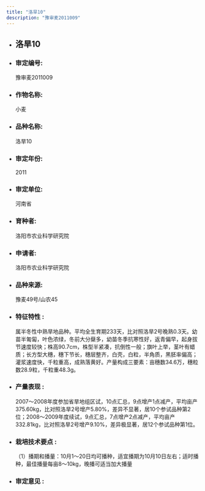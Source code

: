 ```yaml
---
title: "洛旱10"
description: "豫审麦2011009"
---
```

* ## 洛旱10
* ###  审定编号:  
   豫审麦2011009

*  ### 作物名称:  
   小麦

*   ###  品种名称: 
    洛旱10

*   ### 审定年份: 
    2011

*   ### 审定单位:  
    河南省

*   ### 育种者:  
    洛阳市农业科学研究院

*   ### 申请者:  
    洛阳市农业科学研究院

*   ### 品种来源:  
    豫麦49号/山农45

*   ### 特征特性 : 
    属半冬性中熟旱地品种。平均全生育期233天，比对照洛旱2号晚熟0.3天。幼苗半匍匐，叶色浓绿，冬前大分蘖多，幼苗冬季抗寒性好，返青偏早，起身拔节速度较快；株高90.7cm，株型半紧凑，抗倒性一般；旗叶上举，茎叶有蜡质；长方型大穗，穗下节长，穗层整齐，白壳，白粒，半角质，黑胚率偏高；灌浆速度快，千粒重高，成熟落黄好。产量构成三要素：亩穗数34.6万，穗粒数28.9粒，千粒重48.3g。

*   ### 产量表现 : 
    2007～2008年度参加省旱地组区试，10点汇总，9点增产1点减产，平均亩产375.60kg，比对照洛旱2号增产5.80%，差异不显著，居10个参试品种第2位；2008～2009年度续试，9点汇总，7点增产2点减产，平均亩产332.81kg，比对照洛旱2号增产9.10%，差异极显著，居12个参试品种第1位。

*   ### 栽培技术要点 : 
    （1）播期和播量：10月1～20日均可播种，适宜播期为10月10日左右；适时播种，最佳播量每亩8～10kg，晚播可适当加大播量

*   ### 审定意见 : 
    
